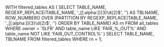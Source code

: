 WITH filtered_tables AS (
    SELECT
        TABLE_NAME,
        REGEXP_REPLACE(TABLE_NAME, '_[[:alpha:]]{3}\d{2}$', '') AS TBLNAME,
        ROW_NUMBER() OVER (PARTITION BY REGEXP_REPLACE(TABLE_NAME, '_[[:alpha:]]{3}\d{2}$', '') ORDER BY TABLE_NAME) AS rn
    FROM
        all_tables
    WHERE
        owner = 'SLFR'
        AND table_name LIKE 'FAIR\_%\_OUT%'
        AND table_name NOT LIKE 'FAIR_OUT_CONTROL%'
)
SELECT TABLE_NAME, TBLNAME
FROM filtered_tables
WHERE rn = 1;
